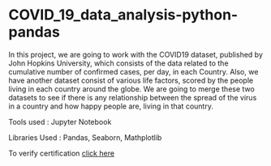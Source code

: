 # COVID_19_data_analysis-python-pandas
 In this project, we are going to work with the COVID19 dataset, published by John Hopkins University, which consists of the data related to the cumulative number of confirmed cases, per day, in each Country. Also, we have another dataset consist of various life factors, scored by the people living in each country around the globe.  We are going to merge these two datasets to see if there is any relationship between the spread of the virus in a country and how happy people are, living in that country.

Tools used : Jupyter Notebook 

Libraries Used : Pandas, Seaborn, Mathplotlib


To verify certification [click here](https://www.coursera.org/account/accomplishments/verify/HRBPPW68UYWP)

